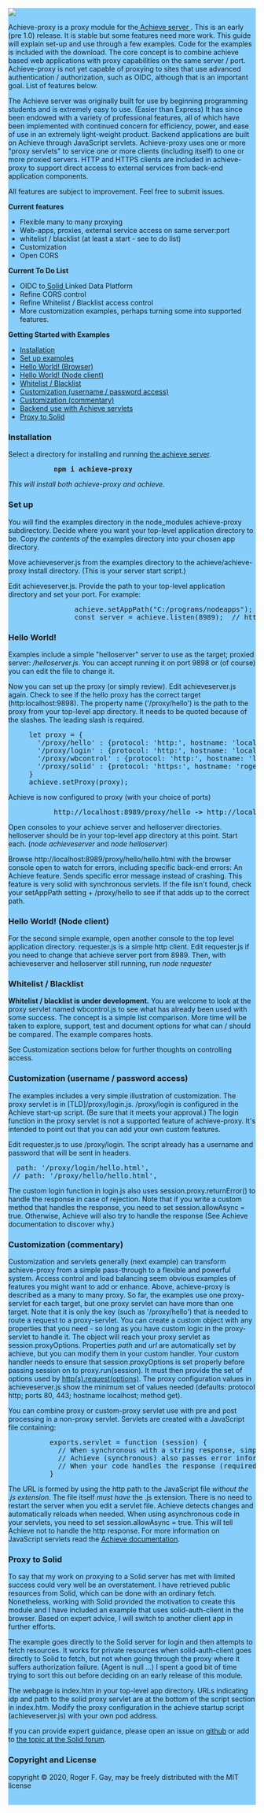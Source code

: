 <html>
<section style="background-color:LightSkyBlue;">
<a href="https://hll.nu"><img src="https://hll.nu/achieve/skyhigh1.jpg"></a> 
<p>Achieve-proxy is a proxy module for the<a href="https://www.npmjs.com/package/achieve"> Achieve server </a>. This is an early (pre 1.0) 
release. It is stable but some features need more work. This guide will explain set-up and use through a few examples. 
Code for the examples is included with the download. The core concept is to combine achieve based web applications with proxy capabilities on the same server / port. 
Achieve-proxy is not yet capable of proxying to sites that use advanced authentication / authorization, 
such as OIDC, although that is an important goal. List of features below.</p>
<p>The Achieve server was originally built for use by beginning programming students and is extremely easy to use. (Easier than Express) 
It has since been endowed with a variety of professional features, all of which have been implemented with continued concern for efficiency, 
power, and ease of use in an extremely light-weight product. Backend applications are built on Achieve through JavaScript servlets. Achieve-proxy 
uses one or more "proxy servlets" to service one or more 
clients (including itself) to one or more proxied servers. HTTP and HTTPS clients are included in achieve-proxy to support direct access 
to external services from back-end application components.</p>
<p>All features are subject to improvement. Feel free to submit issues.</p>
<p><b>Current features</b>
<ul>
 <li>Flexible many to many proxying</li>
 <li>Web-apps, proxies, external service access on same server:port</li>
 <li>whitelist / blacklist (at least a start - see to do list)</li>
 <li>Customization</li>
 <li>Open CORS</li>
</ul></p>
<p><b>Current To Do List</b>
<ul>
 <li>OIDC to<a href="https://solidproject.org/" target="_blank"> Solid </a>Linked Data Platform</li>
 <li>Refine CORS control</li>
 <li>Refine Whitelist / Blacklist access control</li>
 <li>More customization examples, perhaps turning some into supported features.</li>
</ul></p>
<p><b>Getting Started with Examples</b>
<ul>
 <li><a href="#install">Installation</a></li>
 <li><a href="#setup">Set up examples</a></li>
 <li><a href="#hello1">Hello World! (Browser)</a></li>
 <li><a href="#hello2">Hello World! (Node client)</a></li>
 <li><a href="#wblist">Whitelist / Blacklist</a></li>
 <li><a href="#custom1">Customization (username / password access)</a></li>
 <li><a href="#custom2">Customization (commentary)</a></li>
 <li><a href="#achieve">Backend use with Achieve servlets</a></li>
 <li><a href="#solid">Proxy to Solid</a></li>
</ul></p>
<h3><a id="install">Installation</a></h3>
Select a directory for installing and running <u>the achieve server</u>.
<p><b><pre>           npm i achieve-proxy</pre></b></p>
<p><i>This will install both achieve-proxy and achieve.</i></p>
<h3><a id="setup">Set up</a></h3>
<p>You will find the examples directory in the node_modules achieve-proxy subdirectory. 
Decide where you want your top-level application directory to be. Copy <i>the contents of</i> the examples directory into your chosen app directory.</p>
<p>Move achieveserver.js from the examples directory to the achieve/achieve-proxy install directory. (This is your server start script.)</p>
<p>Edit achieveserver.js. Provide the path to your top-level application directory and set your port. For example:</p>
<p><pre>
                achieve.setAppPath("C:/programs/nodeapps"); // defaults to your server install directory (you can also use "root" - <a href="https://www.npmjs.com/package/achieve">see Achieve documentation</a>)
                const server = achieve.listen(8989);  // http defaults to port 80 (achieve options include https and http2)
</pre></p>
<h3><a id="hello1">Hello World!</a></h3>
<p>Examples include a simple "helloserver" server to use as the target; proxied server: <i>/helloserver.js</i>. 
You can accept running it on port 9898 or (of course) you can edit the file to change it.</p>
<p>Now you can set up the proxy (or simply review). Edit achieveserver.js again. Check to see if the hello proxy has the correct 
target (http:localhost:9898). The property name ('/proxy/hello') is the path to the proxy from your top-level 
app directory. It needs to be quoted because of the slashes. The leading slash is required.</p>
<p><pre>
     let proxy = {
       '/proxy/hello' : {protocol: 'http:', hostname: 'localhost', port: 9898, method: 'get'},
       '/proxy/login' : {protocol: 'http:', hostname: 'localhost', port: 9898, method: 'post'},
       '/proxy/wbcontrol' : {protocol: 'http:', hostname: 'localhost', port: 9898, method: 'get'},
       '/proxy/solid' : {protocol: 'https:', hostname: 'rogerfgay.solid.hll.nu', port: 7443, method: 'post'}
     }
     achieve.setProxy(proxy);
</pre></p>
<p>Achieve is now configured to proxy (with your choice of ports)</p>
<p><pre>           http://localhost:8989/proxy/hello <b>-></b> http://localhost:9898/</pre></p>
<p>Open consoles to your achieve server and helloserver directories. helloserver should be in your top-level app directory at this point. Start each. (<i>node achieveserver</i>
and <i>node helloserver</i>)</p>
<p>Browse http://localhost:8989/proxy/hello/hello.html with the browser console open to watch for errors, 
including specific back-end errors: An Achieve feature. Sends specific error message instead of crashing. This feature is 
very solid with synchronous servlets. If the file isn't found, check your setAppPath setting + /proxy/hello to see if that adds up to the correct path.</p>
<h3><a id="hello2">Hello World! (Node client)</a></h3>
<p>For the second simple example, open another console to the top level application directory. requester.js is a simple http client.
Edit requester.js if you need to change that achieve server port from 8989. Then, with achieveserver and helloserver still 
running, run <i>node requester</i></p>
<p></p>
<h3><a id="wblist">Whitelist / Blacklist</a></h3>
<p><b>Whitelist / blacklist is under development.</b> You are welcome to look at the proxy servlet named wbcontrol.js to see what has already been 
used with some success. The concept is a simple list comparison. More time will be taken to explore, support, test and document options 
for what can / should be compared. The example compares hosts.</p>
<p>See Customization sections below for further thoughts on controlling access.</p>
<p></p>
<h3><a id="custom1">Customization (username / password access)</a></h3>
<p>The examples includes a very simple illustration of customization. The proxy servlet is in [TLD]/proxy/login.js. 
/proxy/login is configured in the Achieve start-up script. (Be sure that it meets your approval.) The login function in the proxy servlet is not a 
supported feature of achieve-proxy. It's intended to point out that you can add your own custom features.</p>
<p>Edit requester.js to use /proxy/login. The script already has a username and password that will be sent in headers.</p>
<p><pre>
  path: '/proxy/login/hello.html',
 // path: '/proxy/hello/hello.html',
</pre></p>
<p>The custom login function in login.js also uses session.proxy.returnError() to handle the response in case of rejection. Note that if you write a 
custom method that handles the response, you need to set session.allowAsync = true. Otherwise, Achieve will also try to handle the response 
(See Achieve documentation to discover why.)</p>
<h3><a id="custom2">Customization (commentary)</a></h3>
<p>Customization and servlets generally (next example) can transform achieve-proxy from a simple pass-through to a flexible and powerful system. 
Access control and load balancing seem obvious examples of features you might want to add or enhance. Above, achieve-proxy is described as a many 
to many proxy. So far, the examples use one proxy-servlet for each target, but one proxy servlet can have more than one target. Note that it is 
only the key (such as '/proxy/hello') that is needed to route a request to a proxy-servlet. You can create a custom object with any properties that you need - 
so long as you have custom logic in the proxy-servlet to handle it. The object will reach your proxy 
servlet as session.proxyOptions. Properties <i>path</i> and <i>url</i> are automatically set by achieve, but you can modify them 
in your custom handler. 
Your custom handler needs to ensure that session.proxyOptions is set properly before passing session on to proxy.run(session). 
It must then provide the set of options used by 
<a href="https://nodejs.org/api/http.html#http_http_request_options_callback" target="_blank">http(s).request(options)</a>. The proxy configuration 
values in achieveserver.js show the minimum set of values needed (defaults: protocol http; ports 80, 443; hostname localhost; method get).</a></h3>
<p>You can combine proxy or custom-proxy servlet use with pre and post processing in a non-proxy servlet. Servlets are created with a JavaScript 
file containing: </p>
<p><pre>
          exports.servlet = function (session) {
            // When synchronous with a string response, simply use a return statement
            // Achieve (synchronous) also passes error information back to the client rather than crashing
            // When your code handles the response (required with async), set session.allowAsync=true 
          }
</pre></p>
<p>The URL is formed by using the http path to the JavaScript file <i>without the .js extension</i>. The file itself <i>must have</i> the .js extension. 
There is no need to restart the server when you edit a servlet file. Achieve detects changes and automatically reloads when needed. When using asynchronous 
code in your servlets, you need to set session.allowAsync = true. This will tell Achieve not to handle the http response. For more information on JavaScript 
servlets read the <a href="https://www.npmjs.com/package/achieve" target="_blank">Achieve documentation</a>.</p>
<p></p>
<h3><a id="solid">Proxy to Solid</a></h3>
<p>To say that my work on proxying to a Solid server has met with limited success could very well be an overstatement. I have retrieved public resources from 
Solid, which can be done with an ordinary fetch. Nonetheless, working with Solid provided the motivation to create this module and I have included an 
example that uses solid-auth-client in the browser. Based on expert advice, I will switch to another client app in further efforts.</p>
<p>The example goes directly to the Solid server for login and then attempts to fetch resources. It works for private resources when solid-auth-client 
goes directly to Solid to fetch, but not when going through the proxy where it suffers authorization failure. (Agent is null ...) I spent a good bit of 
time trying to sort this out before deciding on an early release of this module.</p>
<p>The webpage is index.htm in your top-level app directory. URLs indicating idp and path to the solid proxy 
servlet are at the bottom of the script section in index.htm. Modify the proxy configuration in the achieve startup script (achieveserver.js) with 
your own pod address.</p>
<p>If you can provide expert guidance, please open an issue on 
<a href="https://github.com/highlevellogic/achieve-proxy" target="_blank">github</a> or add to 
<a href="https://forum.solidproject.org/t/building-a-node-proxy-solid-auth-client/3683" target="_blank">the topic at the Solid forum</a>.</p>
<p></p>
<h3>Copyright and License</h3>
<p>copyright © 2020, Roger F. Gay, may be freely distributed with the MIT license</p>
<br>
</section>
</html>